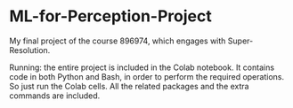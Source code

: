 # ML-for-Perception-Project
My final project of the course 896974, which engages with Super-Resolution.

Running: the entire project is included in the Colab notebook. It contains code in both Python and Bash, in order to perform the required operations.
So just run the Colab cells. All the related packages and the extra commands are included.
